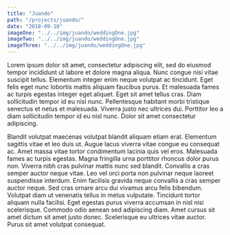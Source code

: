 ```yaml
---
title: "Juando"
path: "/projects/juando/"
date: "2018-09-10"
imageOne: "../../img/juando/weddingOne.jpg"
imageTwo: "../../img/juando/weddingOne.jpg"
imageThree: "../../img/juando/weddingOne.jpg"
---
```


Lorem ipsum dolor sit amet, consectetur adipiscing elit, sed do eiusmod tempor incididunt ut labore et dolore magna aliqua. Nunc congue nisi vitae suscipit tellus. Elementum integer enim neque volutpat ac tincidunt. Eget felis eget nunc lobortis mattis aliquam faucibus purus. Et malesuada fames ac turpis egestas integer eget aliquet. Eget sit amet tellus cras. Diam sollicitudin tempor id eu nisl nunc. Pellentesque habitant morbi tristique senectus et netus et malesuada. Viverra justo nec ultrices dui. Porttitor leo a diam sollicitudin tempor id eu nisl nunc. Dolor sit amet consectetur adipiscing.

Blandit volutpat maecenas volutpat blandit aliquam etiam erat. Elementum sagittis vitae et leo duis ut. Augue lacus viverra vitae congue eu consequat ac. Amet massa vitae tortor condimentum lacinia quis vel eros. Malesuada fames ac turpis egestas. Magna fringilla urna porttitor rhoncus dolor purus non. Viverra nibh cras pulvinar mattis nunc sed blandit. Convallis a cras semper auctor neque vitae. Leo vel orci porta non pulvinar neque laoreet suspendisse interdum. Enim facilisis gravida neque convallis a cras semper auctor neque. Sed cras ornare arcu dui vivamus arcu felis bibendum. Volutpat diam ut venenatis tellus in metus vulputate. Tincidunt tortor aliquam nulla facilisi. Eget egestas purus viverra accumsan in nisl nisi scelerisque. Commodo odio aenean sed adipiscing diam. Amet cursus sit amet dictum sit amet justo donec. Scelerisque eu ultrices vitae auctor. Purus sit amet volutpat consequat.
